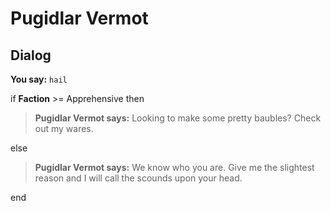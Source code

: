 # Pugidlar Vermot
## Dialog

**You say:** `hail`



if **Faction** >= Apprehensive then



>**Pugidlar Vermot says:** Looking to make some pretty baubles?  Check out my wares.


else



>**Pugidlar Vermot says:** We know who you are.  Give me the slightest reason and I will call the scounds upon your head.

end
